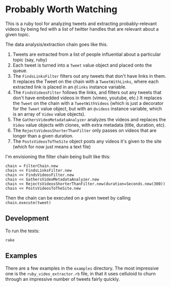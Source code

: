 # Probably Worth Watching
This is a ruby tool for analyzing tweets and extracting probably-relevant videos
by being fed with a list of twitter handles that are relevant about a given
topic.

The data analysis/extraction chain goes like this.

1. Tweets are extracted from a list of people influential about a particular
topic (say, ruby)
2. Each tweet is turned into a `Tweet` value object and placed onto the queue.
3. The `FindsLinksFilter` filters out any tweets that don't have links in them.
   It replaces the Tweet on the chain with a `TweetWithLinks`, where each
extracted link is placed in an `@links` instance variable.
4. The `FindsVideosFilter` follows the links, and filters out any tweets that
don't have embedded videos in them (vimeo, youtube, etc.)  It replaces the `Tweet`
on the chain with a `TweetWithVideos` (which is just a decorator for the `Tweet`
value object, but with an `@videos` instance variable, which is an array of `Video`
value objects).
5. The `GathersVideoMetadataAnalyzer` analyzes the videos and replaces the `Video`
value objects with clones, with extra metadata (title, duration, etc).
6. The `RejectsVideosShorterThanFilter` only passes on videos that are longer than
a given duration.
7. The `PostsVideosToTheSite` object posts any videos it's given to the site
(which for now just means a text file)

I'm envisioning the filter chain being built like this:

    chain = FilterChain.new
    chain << FindsLinksFilter.new
    chain << FindsVideosFilter.new
    chain << GathersVideoMetadataAnalyzer.new
    chain << RejectsVideosShorterThanFilter.new(duration=Seconds.new(300))
    chain << PostsVideosToTheSite.new

Then the chain can be executed on a given tweet by calling
`chain.execute(tweet)`

## Development
To run the tests:

    rake

## Examples
There are a few examples in the `examples` directory.  The most impressive one
is the `ruby_video_extractor.rb` file, in that it uses celluloid to churn
through an impressive number of tweets fairly quickly.
